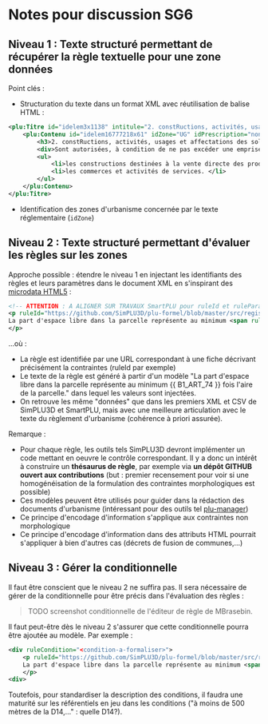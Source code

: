 # Notes pour discussion SG6

## Niveau 1 : Texte structuré permettant de récupérer la règle textuelle pour une zone données

Point clés :

* Structuration du texte dans un format XML avec réutilisation de balise HTML :

```xml
<plu:Titre id="idelem3x1138" intitule="2. constRuctions, activités, usages et affectations des sols autoRisés sous conditions" niveau="3" idZone="UG" idPrescription="nonConcerne" inseeCommune="15079">
    <plu:Contenu id="idelem16777218x61" idZone="UG" idPrescription="nonConcerne">
        <h3>2. constRuctions, activités, usages et affectations des sols autoRisés sous conditions</h3>
        <div>Sont autorisées, à condition de ne pas excéder une emprise au sol de 300 m² : </div>
        <ul>
            <li>les constructions destinées à la vente directe des produits de la ferme ; </li>
            <li>les commerces et activités de services. </li>
        </ul>
    </plu:Contenu>
</plu:Titre>
```

* Identification des zones d'urbanisme concernée par le texte réglementaire (`idZone`)


## Niveau 2 : Texte structuré permettant d'évaluer les règles sur les zones

Approche possible : étendre le niveau 1 en injectant les identifiants des règles et leurs paramètres dans le document XML en s'inspirant des [microdata HTML5](https://www.tutorialspoint.com/html5/html5_microdata.htm) :

```xml
<!-- ATTENTION : A ALIGNER SUR TRAVAUX SmartPLU pour ruleId et ruleParam -->
<p ruleId="https://github.com/SimPLU3D/plu-formel/blob/master/src/registry/IAUIDF-004.md">
La part d'espace libre dans la parcelle représente au minimum <span ruleParam="B1_ART_74">2</span> fois l'aire de la parcelle.
</p>
```

...où :

* La règle est identifiée par une URL correspondant à une fiche décrivant précisément la contraintes (ruleId par exemple)
* Le texte de la règle est généré à partir d'un modèle "La part d'espace libre dans la parcelle représente au minimum {{ B1_ART_74 }} fois l'aire de la parcelle." dans lequel les valeurs sont injectées.
* On retrouve les même "données" que dans les premiers XML et CSV de SimPLU3D et SmartPLU, mais avec une meilleure articulation avec le texte du règlement d'urbanisme (cohérence à priori assurée).


Remarque :

* Pour chaque règle, les outils tels SimPLU3D devront implémenter un code mettant en oeuvre le contrôle correspondant. Il y a donc un intérêt à construire un **thésaurus de règle**, par exemple via **un dépôt GITHUB ouvert aux contributions** (but : premier recensement pour voir si une homogénéisation de la formulation des contraintes morphologiques est possible)
* Ces modèles peuvent être utilisés pour guider dans la rédaction des documents d'urbanisme (intéressant pour des outils tel [plu-manager](https://www.plan-local-d-urbanisme.fr/outil-logiciel-plu-manager/))
* Ce principe d'encodage d'information s'applique aux contraintes non morphologique
* Ce principe d'encodage d'information dans des attributs HTML pourrait s'appliquer à bien d'autres cas (décrets de fusion de communes,...)


## Niveau 3 : Gérer la conditionnelle

Il faut être conscient que le niveau 2 ne suffira pas. Il sera nécessaire de gérer de la conditionnelle pour être précis dans l'évaluation des règles :

> TODO screenshot conditionnelle de l'éditeur de règle de MBrasebin.

Il faut peut-être dès le niveau 2 s'assurer que cette conditionnelle pourra être ajoutée au modèle. Par exemple :

```xml
<div ruleCondition="<condition-a-formaliser>">
    <p ruleId="https://github.com/SimPLU3D/plu-formel/blob/master/src/registry/IAUIDF-004.md">
    La part d'espace libre dans la parcelle représente au minimum <span ruleParam="B1_ART_74">2</span> fois l'aire de la parcelle.
    </p>
<div>
```

Toutefois, pour standardiser la description des conditions, il faudra une maturité sur les référentiels en jeu dans les conditions ("à moins de 500 mètres de la D14,..." : quelle D14?).


